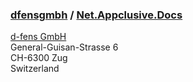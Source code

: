 ### [dfensgmbh](https://github.com/dfensgmbh) / [Net.Appclusive.Docs](..)


[d-fens GmbH](http://d-fens.ch)  
General-Guisan-Strasse 6  
CH-6300 Zug  
Switzerland

